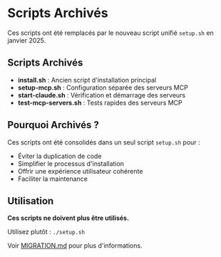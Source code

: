 # Scripts Archivés

Ces scripts ont été remplacés par le nouveau script unifié `setup.sh` en janvier 2025.

## Scripts Archivés

- **install.sh** : Ancien script d'installation principal
- **setup-mcp.sh** : Configuration séparée des serveurs MCP
- **start-claude.sh** : Vérification et démarrage des serveurs
- **test-mcp-servers.sh** : Tests rapides des serveurs MCP

## Pourquoi Archivés ?

Ces scripts ont été consolidés dans un seul script `setup.sh` pour :
- Éviter la duplication de code
- Simplifier le processus d'installation
- Offrir une expérience utilisateur cohérente
- Faciliter la maintenance

## Utilisation

**Ces scripts ne doivent plus être utilisés.**

Utilisez plutôt : `./setup.sh`

Voir [MIGRATION.md](../../MIGRATION.md) pour plus d'informations.